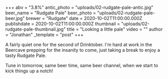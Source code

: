 +++
abv = "3.8%"
antic_photo = "uploads/02-rudgate-pale-antic.jpg"
beer_name = "Rudgate Pale"
beer_photo = "uploads/02-rudgate-pale-beer.jpg"
brewer = "Rudgate"
date = 2020-10-02T11:00:00.000Z
publishdate = 2020-10-02T11:00:00.000Z
thumbnail = "uploads/02-rudgate-pale-thumbnail.jpg"
title = "Looking a little pale"
video = ""
author = "Jonathan"
_template = "post"
+++

A fairly quiet one for the second of Drinktober. I'm hard at work in the Beercave prepping for the insanity to come, just taking a break to enjoy a tasty Rudgate Pale.

Tune in tomorrow, same beer time, same beer channel, when we start to kick things up a notch!


 
